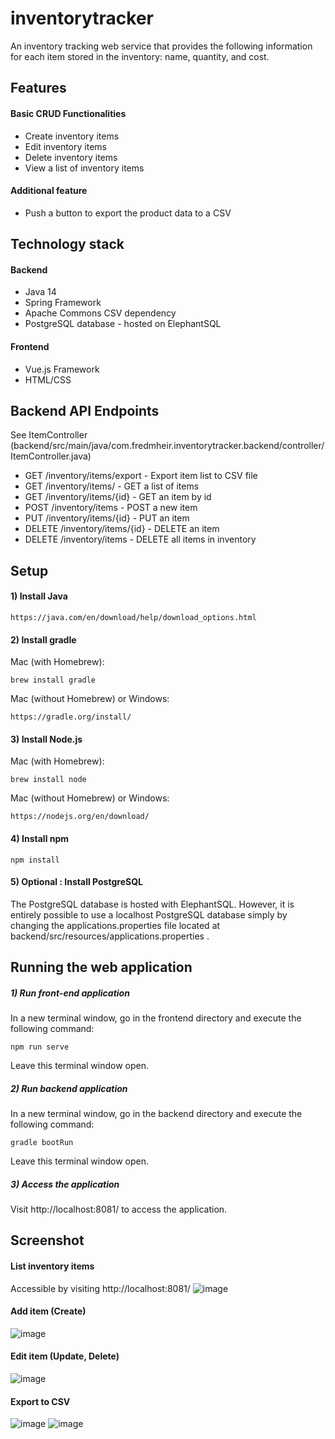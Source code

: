 # inventorytracker
An inventory tracking web service that provides the following information for each item stored in the inventory: name, quantity, and cost.

## Features
#### Basic CRUD Functionalities
* Create inventory items
* Edit inventory items
* Delete inventory items
* View a list of inventory items

#### Additional feature
* Push a button to export the product data to a CSV

## Technology stack
#### Backend
* Java 14
* Spring Framework
* Apache Commons CSV dependency
* PostgreSQL database - hosted on ElephantSQL

#### Frontend
* Vue.js Framework
* HTML/CSS

## Backend API Endpoints 
See ItemController (backend/src/main/java/com.fredmheir.inventorytracker.backend/controller/ItemController.java)
* GET /inventory/items/export - Export item list to CSV file
* GET /inventory/items/ - GET a list of items
* GET /inventory/items/{id} - GET an item by id
* POST /inventory/items - POST a new item
* PUT /inventory/items/{id} - PUT an item
* DELETE /inventory/items/{id} - DELETE an item
* DELETE /inventory/items - DELETE all items in inventory

## Setup

#### 1) Install Java
```
https://java.com/en/download/help/download_options.html
```

#### 2) Install gradle
Mac (with Homebrew):
```
brew install gradle
```

Mac (without Homebrew) or Windows:
```
https://gradle.org/install/
```

#### 3) Install Node.js
Mac (with Homebrew):
```
brew install node
```
Mac (without Homebrew) or Windows:
```
https://nodejs.org/en/download/
```

#### 4) Install npm
```
npm install
```

#### 5) Optional : Install PostgreSQL
The PostgreSQL database is hosted with ElephantSQL. 
However, it is entirely possible to use a localhost PostgreSQL database simply by changing the applications.properties file located at backend/src/resources/applications.properties .

## Running the web application

##### 1) Run front-end application
In a new terminal window, go in the frontend directory and execute the following command:
```
npm run serve
```
Leave this terminal window open.

##### 2) Run backend application
In a new terminal window, go in the backend directory and execute the following command:
```
gradle bootRun
```
Leave this terminal window open.

##### 3) Access the application
Visit http://localhost:8081/ to access the application.



## Screenshot
#### List inventory items 
Accessible by visiting http://localhost:8081/
![image](https://user-images.githubusercontent.com/63975740/150046507-840924d3-0ded-4843-a630-6ba20bb6012f.png)

#### Add item (Create)
![image](https://user-images.githubusercontent.com/63975740/150046525-172b7337-1ace-4df2-bf9c-595b494833ad.png)

#### Edit item (Update, Delete)
![image](https://user-images.githubusercontent.com/63975740/150046572-fa08c8cd-6959-423b-933c-294f64eb7ed6.png)

#### Export to CSV
![image](https://user-images.githubusercontent.com/63975740/150047311-dcf158f3-ca7a-4333-b5dd-ba0f85cf99f2.png)
![image](https://user-images.githubusercontent.com/63975740/150047389-a1f9d0ed-2c5c-4f40-a6bc-48d67334b046.png)



